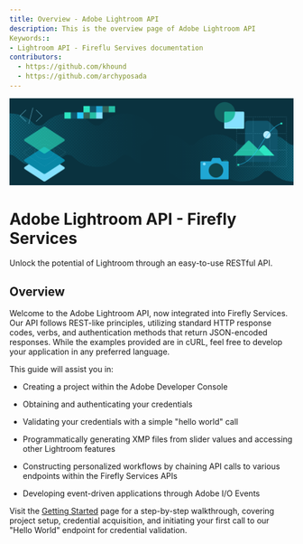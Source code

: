```yaml
---
title: Overview - Adobe Lightroom API
description: This is the overview page of Adobe Lightroom API
Keywords::
- Lightroom API - Fireflu Servives documentation
contributors:
  - https://github.com/khound
  - https://github.com/archyposada
---
```


<Hero slots="image, heading, text" background="rgb(64, 34, 138)"/>

![Hero image](./hero.png)

# Adobe Lightroom API - Firefly Services

Unlock the potential of Lightroom through an easy-to-use RESTful API.

## Overview

Welcome to the Adobe Lightroom API, now integrated into Firefly Services. Our API follows REST-like principles, utilizing standard HTTP response codes, verbs, and authentication methods that return JSON-encoded responses. While the examples provided are in cURL, feel free to develop your application in any preferred language.

This guide will assist you in:


- Creating a project within the Adobe Developer Console

- Obtaining and authenticating your credentials

- Validating your credentials with a simple "hello world" call

- Programmatically generating XMP files from slider values and accessing other Lightroom features

- Constructing personalized workflows by chaining API calls to various endpoints within the Firefly Services APIs

- Developing event-driven applications through Adobe I/O Events

Visit the [Getting Started](../Lightroom-api-docs/getting-started/) page for a step-by-step walkthrough, covering project setup, credential acquisition, and initiating your first call to our "Hello World" endpoint for credential validation.


<br/>
<br/>
<br/>
<br/>
